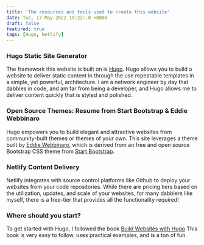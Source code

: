 ```yaml
---
title: 'The resources and tools used to create this website'
date: Tue, 17 May 2022 19:22:.0 +0000
draft: false
featured: true
tags: [Hugo, Netlify]
---
```


### Hugo Static Site Generator

The framework this website is built on is [Hugo](https://gohugo.io "Hugo").  Hugo allows you to build a website to deliver static content in through the use repeatable templates in a simple, yet powerful, architecture.  I am a network engineer by day that dabbles in code, and am far from being a developer, and Hugo allows me to deliver content quickly that is styled and polished.

### Open Source Themes: Resume from Start Bootstrap & Eddie Webbinaro

Hugo empowers you to build elegant and attractive websites from community-built themes or themes of your own.  This site leverages a theme built by [Eddie Webbinaro](https://webbinaro.dev/), which is derived from an free and open source Bootstrap CSS theme from [Start Bootstrap](https://startbootstrap.com/theme/resume).

### Netlify Content Delivery

Netlify integrates with source control platforms like Github to deploy your websites from your code repositories.  While there are pricing tiers based on the utilization, updates, and scale of your websites, for many dabblers like myself, there is a free-tier that provides all the functionality required!

### Where should you start?

To get started with Hugo, I followed the book [Build Websites with Hugo](https://pragprog.com/titles/bhhugo/build-websites-with-hugo/)  This book is very easy to follow, uses practical examples, and is a ton of fun.  